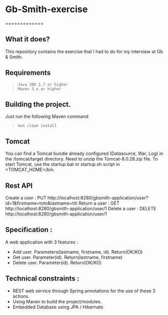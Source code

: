 # Gb-Smith-exercise
=============

What it does?
-------------
This repository contains the exercise that I had to do for my interview at Gb &amp; Smith.

Requirements
-------------
>     Java JDK 1.7 or higher
>     Maven 3.x or higher

Building the project.
----------------- 
Just run the following Maven command:
>     mvn clean install

Tomcat
------------------
You can find a Tomcat bundle already configured (Datasource, War, Log) in the /tomcat/target directory.
Need to unzip the Tomcat-8.0.28.zip file.
To start Tomcat, use the startup.bat or startup.sh script in <TOMCAT_HOME>/bin.

Rest API
------------------
Create a user : PUT http://localhost:8280/gbsmith-application/user?id=1&firstname=toto&lastname=titi
Return a user : GET http://localhost:8280/gbsmith-application/user/1
Delete a user : DELETE http://localhost:8280/gbsmith-application/user/1


Specification :
----------------- 
A web application with 3 features :
- Add user. Parameters(lastname, firstname, id). Return(OK/KO)
- Get user. Parameter(id). Return(lastname, firstname)
- Delete user. Parameter(id). Return(OK/KO)

Technical constraints :
-----------------
- REST web service through Spring annotations for the use of these 3 actions.
- Using Maven to build the project/modules.
- Embedded Database using JPA / Hibernate
